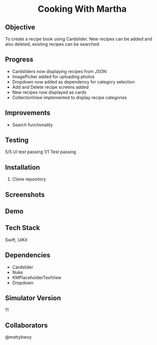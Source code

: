<h1 align="center">

Cooking With Martha

</h1>

## Objective
To create a recipe book using Cardslider. New recipes can be added and also deleted, existing recipes can be searched.


## Progress
- Cardsliders now displaying recipes from JSON
- ImagePicker added for uploading photos
- Dropdown now added as dependency for category selection
- Add and Delete recipe screens added
- New recipes now displayed as cards
- CollectionView implemented to display recipe categories

## Improvements
- Search functionality

## Testing
5/5 UI test passing
1/1 Test passing

## Installation
1. Clone repository


## Screenshots


## Demo

## Tech Stack
Swift, UIKit

## Dependencies
- Cardslider
- Nuke
- KMPlaceholderTextView
- Dropdown

## Simulator Version
11

## Collaborators
@mattybwoy
